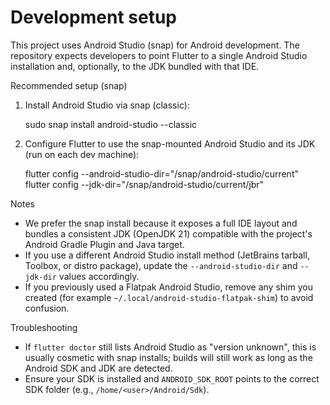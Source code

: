 # Development setup

This project uses Android Studio (snap) for Android development. The repository expects developers to point Flutter to a single Android Studio installation and, optionally, to the JDK bundled with that IDE.

Recommended setup (snap)

1. Install Android Studio via snap (classic):

   sudo snap install android-studio --classic

2. Configure Flutter to use the snap-mounted Android Studio and its JDK (run on each dev machine):

   flutter config --android-studio-dir="/snap/android-studio/current"
   flutter config --jdk-dir="/snap/android-studio/current/jbr"

Notes

- We prefer the snap install because it exposes a full IDE layout and bundles a consistent JDK (OpenJDK 21) compatible with the project's Android Gradle Plugin and Java target.
- If you use a different Android Studio install method (JetBrains tarball, Toolbox, or distro package), update the `--android-studio-dir` and `--jdk-dir` values accordingly.
- If you previously used a Flatpak Android Studio, remove any shim you created (for example `~/.local/android-studio-flatpak-shim`) to avoid confusion.

Troubleshooting

- If `flutter doctor` still lists Android Studio as "version unknown", this is usually cosmetic with snap installs; builds will still work as long as the Android SDK and JDK are detected.
- Ensure your SDK is installed and `ANDROID_SDK_ROOT` points to the correct SDK folder (e.g., `/home/<user>/Android/Sdk`).
